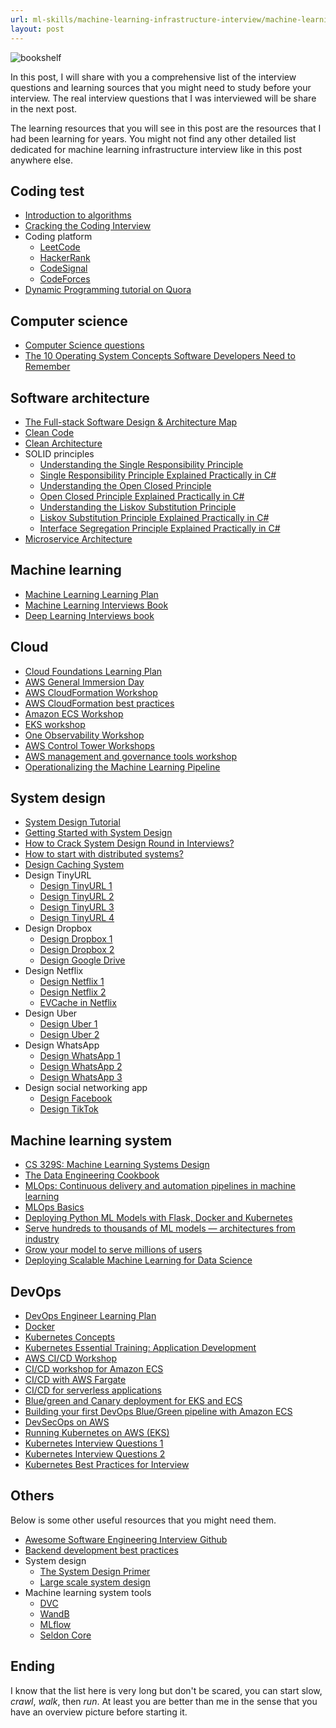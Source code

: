 ```yaml
---
url: ml-skills/machine-learning-infrastructure-interview/machine-learning-infrastructure-learning-resources
layout: post
---
```


![bookshelf][bookshelf]

In this post, I will share with you a comprehensive list of the interview questions and learning sources that you might need to study before your interview. The real interview questions that I was interviewed will be share in the next post.

The learning resources that you will see in this post are the resources that I had been learning for years. You might not find any other detailed list dedicated for machine learning infrastructure interview like in this post anywhere else.

<toc>

## Coding test

- [Introduction to algorithms](https://ocw.mit.edu/courses/6-006-introduction-to-algorithms-spring-2020/)
- [Cracking the Coding Interview](https://www.amazon.com/Cracking-Coding-Interview-Programming-Questions/dp/0984782850)
- Coding platform
  - [LeetCode](https://leetcode.com/assessment/)
  - [HackerRank](https://www.hackerrank.com/interview/interview-preparation-kit)
  - [CodeSignal](https://app.codesignal.com/interview-practice)
  - [CodeForces](https://codeforces.com/)
- [Dynamic Programming tutorial on Quora](https://www.quora.com/Are-there-any-good-resources-or-tutorials-for-dynamic-programming-DP-besides-the-TopCoder-tutorial/answer/Michal-Danil%C3%A1k)

## Computer science

- [Computer Science questions](https://github.com/vietnakid/learning-material/blob/master/computer-science/cs_questions.md)
- [The 10 Operating System Concepts Software Developers Need to Remember](https://data-notes.co/the-10-operating-system-concepts-software-developers-need-to-remember-480d0734d710)

## Software architecture

- [The Full-stack Software Design & Architecture Map](https://khalilstemmler.com/articles/software-design-architecture/full-stack-software-design/)
- [Clean Code](https://www.amazon.com/Clean-Code-Handbook-Software-Craftsmanship/dp/0132350882)
- [Clean Architecture](https://www.amazon.com/Clean-Architecture-Craftsmans-Software-Structure/dp/0134494164)
- SOLID principles
  - [Understanding the Single Responsibility Principle](https://www.youtube.com/watch?v=L2m-S0Pj_Xk)
  - [Single Responsibility Principle Explained Practically in C#](https://www.youtube.com/watch?v=5RwhyZnVRS8)
  - [Understanding the Open Closed Principle](https://www.youtube.com/watch?v=Ryhy7333mqQ)
  - [Open Closed Principle Explained Practically in C#](https://www.youtube.com/watch?v=VFlk43QGEgc)
  - [Understanding the Liskov Substitution Principle](https://www.youtube.com/watch?v=Mmy1EUKC_iE)
  - [Liskov Substitution Principle Explained Practically in C#](https://www.youtube.com/watch?v=-3UXq2krhyw)
  - [Interface Segregation Principle Explained Practically in C#](https://www.youtube.com/watch?v=y1JiMGP51NE)
- [Microservice Architecture](https://microservices.io/patterns/microservices.html)

## Machine learning

- [Machine Learning Learning Plan](https://explore.skillbuilder.aws/learn/lp/28/machine-learning-learning-plan)
- [Machine Learning Interviews Book](https://huyenchip.com/ml-interviews-book/)
- [Deep Learning Interviews book](https://github.com/BoltzmannEntropy/interviews.ai)

## Cloud

- [Cloud Foundations Learning Plan](https://explore.skillbuilder.aws/learn/lp/82/cloud-foundations-learning-plan)
- [AWS General Immersion Day](https://catalog.workshops.aws/general-immersionday/en-US/)
- [AWS CloudFormation Workshop](https://catalog.workshops.aws/cfn101/en-US)
- [AWS CloudFormation best practices](https://workshop.quickstart.awspartner.com/)
- [Amazon ECS Workshop](https://ecsworkshop.com/)
- [EKS workshop](https://www.eksworkshop.com/)
- [One Observability Workshop](https://catalog.us-east-1.prod.workshops.aws/workshops/31676d37-bbe9-4992-9cd1-ceae13c5116c/en-US/)
- [AWS Control Tower Workshops](https://controltower.aws-management.tools/)
- [AWS management and governance tools workshop](https://mng.workshop.aws/)
- [Operationalizing the Machine Learning Pipeline](https://catalog.us-east-1.prod.workshops.aws/workshops/44d3e2a0-ec6f-44df-9397-bcfdf129cadf/en-US/)

## System design

- [System Design Tutorial](https://www.geeksforgeeks.org/system-design-tutorial/)
- [Getting Started with System Design](https://www.geeksforgeeks.org/getting-started-with-system-design/)
- [How to Crack System Design Round in Interviews?](https://www.geeksforgeeks.org/how-to-crack-system-design-round-in-interviews/)
- [How to start with distributed systems?](https://www.youtube.com/watch?v=SqcXvc3ZmRU)
- [Design Caching System](https://www.youtube.com/watch?v=DUbEgNw-F9c)
- Design TinyURL
  - [Design TinyURL 1](https://www.youtube.com/watch?v=He-V_RuHwek)
  - [Design TinyURL 2](https://www.youtube.com/watch?v=eCLqmPBIEYs)
  - [Design TinyURL 3](https://www.youtube.com/watch?v=AVztRY77xxA)
  - [Design TinyURL 4](https://www.youtube.com/watch?v=JQDHz72OA3c)
- Design Dropbox
  - [Design Dropbox 1](https://www.youtube.com/watch?v=U0xTu6E2CT8)
  - [Design Dropbox 2](https://www.geeksforgeeks.org/design-dropbox-a-system-design-interview-question/)
  - [Design Google Drive](https://www.youtube.com/watch?v=3RHjRXWAUvg)
- Design Netflix
  - [Design Netflix 1](https://www.youtube.com/watch?v=psQzyFfsUGU)
  - [Design Netflix 2](https://www.geeksforgeeks.org/system-design-netflix-a-complete-architecture/)
  - [EVCache in Netflix](https://netflixtechblog.com/announcing-evcache-distributed-in-memory-datastore-for-cloud-c26a698c27f7)
- Design Uber
  - [Design Uber 1](https://www.youtube.com/watch?v=Tp8kpMe-ZKw)
  - [Design Uber 2](https://www.youtube.com/watch?v=umWABit-wbk)
- Design WhatsApp
  - [Design WhatsApp 1](https://www.youtube.com/watch?v=vvhC64hQZMk)
  - [Design WhatsApp 2](https://www.youtube.com/watch?v=L7LtmfFYjc4)
  - [Design WhatsApp 3](https://www.youtube.com/watch?v=ovnrSH6G6vw)
- Design social networking app
  - [Design Facebook](https://www.youtube.com/watch?v=9-hjBGxuiEs)
  - [Design TikTok](https://www.youtube.com/watch?v=Z-0g_aJL5Fw)

## Machine learning system

- [CS 329S: Machine Learning Systems Design](https://stanford-cs329s.github.io/syllabus.html)
- [The Data Engineering Cookbook](https://github.com/andkret/Cookbook)
- [MLOps: Continuous delivery and automation pipelines in machine learning](https://cloud.google.com/architecture/mlops-continuous-delivery-and-automation-pipelines-in-machine-learning)
- [MLOps Basics](https://www.ravirajag.dev/blog)
- [Deploying Python ML Models with Flask, Docker and Kubernetes](https://alexioannides.com/2019/01/10/deploying-python-ml-models-with-flask-docker-and-kubernetes/)
- [Serve hundreds to thousands of ML models — architectures from industry](https://towardsdatascience.com/serve-hundreds-to-thousands-of-ml-models-architectures-from-industry-bf3d9474d427)
- [Grow your model to serve millions of users](https://theaisummer.com/scalability/)
- [Deploying Scalable Machine Learning for Data Science](https://www.linkedin.com/learning/deploying-scalable-machine-learning-for-data-science)

## DevOps

- [DevOps Engineer Learning Plan](https://explore.skillbuilder.aws/learn/lp/85/devops-engineer-learning-plan)
- [Docker](https://www.linkedin.com/learning/learning-docker-2018)
- [Kubernetes Concepts](https://kubernetes.io/docs/concepts/)
- [Kubernetes Essential Training: Application Development](https://www.linkedin.com/learning/kubernetes-essential-training-application-development)
- [AWS CI/CD Workshop](https://catalog.us-east-1.prod.workshops.aws/workshops/ef1c179d-8097-4f34-8dc3-0e9eb381b6eb/en-US/)
- [CI/CD workshop for Amazon ECS](https://catalog.us-east-1.prod.workshops.aws/workshops/869f7eee-d3a2-490b-bf9a-ac90a8fb2d36/en-US/)
- [CI/CD with AWS Fargate](https://catalog.us-east-1.prod.workshops.aws/workshops/954a35ee-c878-4c22-93ce-b30b25918d89/en-US)
- [CI/CD for serverless applications](https://cicd.serverlessworkshops.io/)
- [Blue/green and Canary deployment for EKS and ECS](https://catalog.us-east-1.prod.workshops.aws/workshops/2175d94a-cd79-4ed2-8e7e-1f0dd1956a3a/en-US/)
- [Building your first DevOps Blue/Green pipeline with Amazon ECS](https://catalog.us-east-1.prod.workshops.aws/workshops/4b59b9fb-48b6-461c-9377-907b2e33c9df/en-US/)
- [DevSecOps on AWS](https://catalog.us-east-1.prod.workshops.aws/workshops/95ee7fde-4d85-47a5-99fc-7e0dee07fc94/en-US)
- [Running Kubernetes on AWS (EKS)](https://www.linkedin.com/learning/running-kubernetes-on-aws-eks)
- [Kubernetes Interview Questions 1](https://www.youtube.com/watch?v=OvOQJba-edM)
- [Kubernetes Interview Questions 2](https://www.youtube.com/watch?v=lHC7xpFack8)
- [Kubernetes Best Practices for Interview](https://www.youtube.com/watch?v=p4ZJMPUdm4c)

## Others

Below is some other useful resources that you might need them.

- [Awesome Software Engineering Interview Github](https://github.com/imkgarg/Awesome-Software-Engineering-Interview)
- [Backend development best practices](https://github.com/futurice/backend-best-practices)
- System design
  - [The System Design Primer](https://github.com/donnemartin/system-design-primer)
  - [Large scale system design](https://github.com/binhnguyennus/awesome-scalability)
- Machine learning system tools
  - [DVC](https://dvc.org/)
  - [WandB](https://wandb.ai/site)
  - [MLflow](https://mlflow.org/)
  - [Seldon Core](https://docs.seldon.io/projects/seldon-core/en/latest/#)

## Ending

I know that the list here is very long but don't be scared, you can start slow, _crawl_, _walk_, then _run_. At least you are better than me in the sense that you have an overview picture before starting it.

<!-- MARKDOWN LINKS & IMAGES -->

[bookshelf]: /assets/images/ml-skills/machine-learning-infrastructure-interview/machine-learning-infrastructure-learning-resources/bookshelf.jpg
